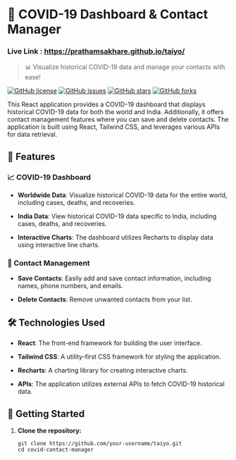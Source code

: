# 🦠 COVID-19 Dashboard & Contact Manager

### Live Link : https://prathamsakhare.github.io/taiyo/

> 📊 Visualize historical COVID-19 data and manage your contacts with ease!

[![GitHub license](https://img.shields.io/github/license/prathamsakhare/taiyo)](https://prathamsakhare.github.io/taiyo/LICENSE)
[![GitHub issues](https://img.shields.io/github/issues/prathamsakhare/taiyo)](https://prathamsakhare.github.io/taiyo/issues)
[![GitHub stars](https://img.shields.io/github/stars/prathamsakhare/taiyo)](https://prathamsakhare.github.io/taiyo/stargazers)
[![GitHub forks](https://img.shields.io/github/forks/prathamsakhare/taiyo)](https://prathamsakhare.github.io/taiyo//network)

This React application provides a COVID-19 dashboard that displays historical COVID-19 data for both the world and India. Additionally, it offers contact management features where you can save and delete contacts. The application is built using React, Tailwind CSS, and leverages various APIs for data retrieval.

## 🚀 Features

### 📈 COVID-19 Dashboard

- **Worldwide Data**: Visualize historical COVID-19 data for the entire world, including cases, deaths, and recoveries.

- **India Data**: View historical COVID-19 data specific to India, including cases, deaths, and recoveries.

- **Interactive Charts**: The dashboard utilizes Recharts to display data using interactive line charts.

### 👥 Contact Management

- **Save Contacts**: Easily add and save contact information, including names, phone numbers, and emails.

- **Delete Contacts**: Remove unwanted contacts from your list.

## 🛠️ Technologies Used

- **React**: The front-end framework for building the user interface.

- **Tailwind CSS**: A utility-first CSS framework for styling the application.

- **Recharts**: A charting library for creating interactive charts.

- **APIs**: The application utilizes external APIs to fetch COVID-19 historical data.

## 🏁 Getting Started

1. **Clone the repository:**

   ```shell
   git clone https://github.com/your-username/taiyo.git
   cd covid-contact-manager
